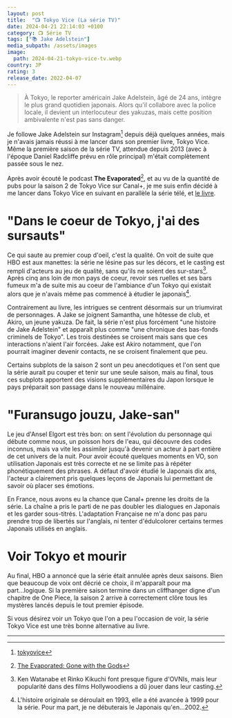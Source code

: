 ```yaml
---
layout: post
title:  "📺 Tokyo Vice (La série TV)"
date: 2024-04-21 22:14:03 +0100
category: 📺 Série TV
tags: ["📚 Jake Adelstein"]
media_subpath: /assets/images
image:
  path: 2024-04-21-tokyo-vice-tv.webp
country: JP
rating: 3
release_date: 2022-04-07
---
```


> À Tokyo, le reporter américain Jake Adelstein, âgé de 24 ans, intègre le plus grand quotidien japonais. Alors qu'il collabore avec la police locale, il devient un interlocuteur des yakuzas, mais cette position ambivalente n'est pas sans danger.

Je followe Jake Adelstein sur Instagram[^1] depuis déjà quelques années, mais je n'avais jamais réussi à me lancer dans son premier livre, Tokyo Vice. Même la première saison de la série TV, attendue depuis 2013 (avec à l'époque Daniel Radcliffe prévu en rôle principal) m'était complètement passée sous le nez.

Après avoir écouté le podcast **The Evaporated**[^2], et au vu de la quantité de pubs pour la saison 2 de Tokyo Vice sur Canal+, je me suis enfin décidé à me lancer dans Tokyo Vice en suivant en parallèle la série télé, et [le livre](/posts/tokyo-vice-book).

# "Dans le coeur de Tokyo, j'ai des sursauts"

Ce qui saute au premier coup d'oeil, c'est la qualité. On voit de suite que HBO est aux manettes: la série ne lésine pas sur les décors, et le casting est rempli d'acteurs au jeu de qualité, sans qu'ils ne soient des sur-stars[^3]. Après cinq ans loin de mon pays de coeur, revoir ses ruelles et ses bars fumeux m'a de suite mis au coeur de l'ambiance d'un Tokyo qui existait alors que je n'avais même pas commencé à étudier le japonais[^4].

Contrairement au livre, les intrigues se centrent désormais sur un triumvirat de personnages. A Jake se joignent Samantha, une hôtesse de club, et Akiro, un jeune yakuza. De fait, la série n'est plus forcément "une histoire de Jake Adelstein" et apparaît plus comme "une chronique des bas-fonds criminels de Tokyo". Les trois destinées se croisent mais sans que ces interactions n'aient l'air forcées. Jake est Akiro notamment, que l'on pourrait imaginer devenir contacts, ne se croisent finalement que peu.

Certains subplots de la saison 2 sont un peu anecdotiques et l'on sent que la série aurait pu couper et tenir sur une seule saison, mais au final, tous ces subplots apportent des visions supplémentaires du Japon lorsque le pays préparait son passage dans le nouveau millénaire.

# "Furansugo jouzu, Jake-san"

Le jeu d'Ansel Elgort est très bon: on sent l'évolution du personnage qui débute comme nous, un poisson hors de l'eau, qui découvre des codes inconnus, mais va vite les assimiler jusqu'à devenir un acteur à part entière de cet univers de la nuit. Pour avoir écouté quelques moments en VO, son utilisation Japonais est très correcte et ne se limite pas à répéter phonétiquement des phrases. A défaut d'avoir étudié le Japonais dix ans, l'acteur a clairement pris quelques leçons de Japonais lui permettant de savoir où placer ses émotions.

En France, nous avons eu la chance que Canal+ prenne les droits de la série. La chaîne a pris le parti de ne pas doubler les dialogues en Japonais et les garder sous-titrés. L'adaptation Française ne m'a donc pas paru prendre trop de libertés sur l'anglais, ni tenter d'édulcolorer certains termes Japonais utilisés en anglais. 

# Voir Tokyo et mourir

Au final, HBO a annoncé que la série était annulée après deux saisons. Bien que beaucoup de voix ont décrié ce choix, il m'apparaît pour ma part...logique. Si la première saison termine dans un cliffhanger digne d'un chapitre de One Piece, la saison 2 arrive à correctement clôre tous les mystères lancés depuis le tout premier épisode.

Si vous désirez voir un Tokyo que l'on a peu l'occasion de voir, la série Tokyo Vice est une très bonne alternative au livre.

* * *
[^1]: [<i class="fab fa-instagram"></i> tokyovice](https://www.instagram.com/tokyovice/)
[^2]: [<i class="fab fa-apple"></i> The Evaporated: Gone with the Gods](https://podcasts.apple.com/us/podcast/evaporated-gone-with-the-gods/id1721239147)
[^3]: Ken Watanabe et Rinko Kikuchi font presque figure d'OVNIs, mais leur popularité dans des films Hollywoodiens a dû jouer dans leur casting.
[^4]: L'histoire originale se déroulait en 1993, elle a été avancée à 1999 pour la série. Pour ma part, je ne débuterais le Japonais qu'en...2002.
